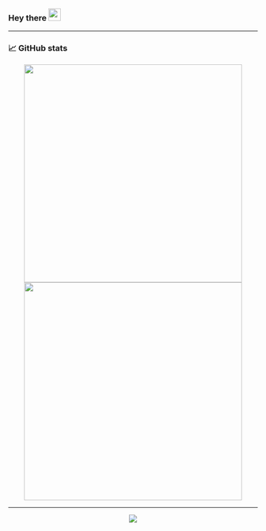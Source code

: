 ### Hey there <img src="https://media.giphy.com/media/hvRJCLFzcasrR4ia7z/giphy.gif" width="25px">

---

### 📈 GitHub stats

<p align="center">
  <img width="440px" src="https://github-readme-stats.vercel.app/api/top-langs/?username=angelocvti&hide=html&layout=compact&theme=gotham" />
  <img width="440px" src="https://github-readme-stats.vercel.app/api?username=angelocvti&theme=gotham&show_icons=true" />
</p>

---

<p align="center">
  <a href="https://www.linkedin.com/in/angelocvti">
    <img src="https://img.shields.io/badge/linkedin-%230077B5.svg?&style=for-the-badge&logo=linkedin&logoColor=white" />
  </a>
</p>
